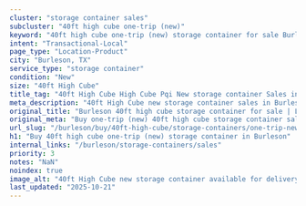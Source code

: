 ```yaml
---
cluster: "storage container sales"
subcluster: "40ft high cube one-trip (new)"
keyword: "40ft high cube one-trip (new) storage container for sale Burleson, TX"
intent: "Transactional-Local"
page_type: "Location-Product"
city: "Burleson, TX"
service_type: "storage container"
condition: "New"
size: "40ft High Cube"
title_tag: "40ft High Cube High Cube Pqi New storage container Sales in Burleson | LC Container"
meta_description: "40ft High Cube new storage container sales in Burleson. High cube containers with extra height. Fast delivery, competitive pricing. Serving storage containers area. Quote ID: U05. Call (214) 524-4168 for your free quote today."
original_title: "Burleson 40ft high cube storage container for sale | LC"
original_meta: "Buy one-trip (new) 40ft high cube storage container sale with local delivery in Burleson, TX. LC Container — local Since 2003. Request a fast quote today."
url_slug: "/burleson/buy/40ft-high-cube/storage-containers/one-trip-new"
h1: "Buy 40ft high cube one-trip (new) storage container in Burleson"
internal_links: "/burleson/storage-containers/sales"
priority: 3
notes: "NaN"
noindex: true
image_alt: "40ft High Cube new storage container available for delivery in Burleson"
last_updated: "2025-10-21"
---
```


<!-- TODO: Add unique city/inventory copy, images, and internal links here. -->
